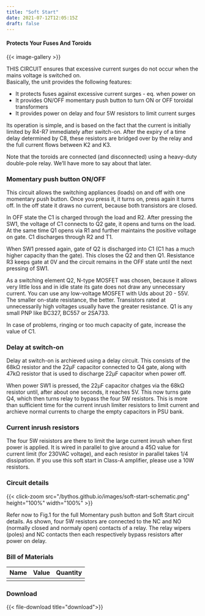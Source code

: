 ```yaml
---
title: "Soft Start"
date: 2021-07-12T12:05:15Z
draft: false
---
```

#### Protects Your Fuses And Toroids

{{< image-gallery >}}

THIS CIRCUIT ensures that excessive current surges do not occur when the mains voltage is switched on.  
Basically, the unit provides the following features:
- It protects fuses against excessive current surges - eq. when power on
- It provides ON/OFF momentary push button to turn ON or OFF toroidal transformers
- It provides power on delay and four 5W resistors to limit current surges

Its operation is simple, and is based on the fact that the current is initially limited by R4-R7 immediately after switch-on.
After the expiry of a time delay determined by C8, these resistors are bridged over by the relay and the full current flows between K2 and K3.  

Note that the toroids are connected (and disconnected) using a heavy-duty double-pole relay. We’ll have more to say about that later.  

### Momentary push button ON/OFF

This circuit allows the switching appliances (loads) on and off with one momentary push button. Once you press it, it turns on, press again it turns off.
In the off state it draws no current, because both transistors are closed.  

In OFF state the C1 is charged through the load and R2. After pressing the SW1, the voltage of C1 connects to Q2 gate, it opens and turns on the load.
At the same time Q1 opens via R1 and further maintains the positive voltage on gate. C1 discharges through R2 and T1.  

When SW1 pressed again, gate of Q2 is discharged into C1 (C1 has a much higher capacity than the gate). This closes the Q2 and then Q1. Resistance R3 keeps gate at 0V and the circuit remains in the OFF state until the next pressing of SW1.  

As a switching element Q2, N-type MOSFET was chosen, because it allows very little loss and in idle state its gate does not draw any unnecessary current. You can use any low-voltage MOSFET with Uds about 20 - 55V. The smaller on-state resistance, the better.
Transistors rated at unnecessarily high voltages usually have the greater resistance. Q1 is any small PNP like BC327, BC557 or 2SA733.  

In case of problems, ringing or too much capacity of gate, increase the value of C1.  

### Delay at switch-on

Delay at switch-on is archieved using a delay circuit. This consists of the 68kΩ resistor and the 22μF capacitor connected to Q4 gate,
along with 47kΩ resistor that is used to discharge 22μF capacitor when power off.  

When power SW1 is pressed, the 22μF capacitor chatges via the 68kΩ resistor until, after about one seconds, it reaches 5V. This now turns gate Q4,
which then turns relay to bypass the four 5W resistors. This is more than sufficient time for the current inrush limiter resistors to limit current and archieve normal currents to charge the empty capacitors in PSU bank.  

### Current inrush resistors
The four 5W reisistors are there to limit the large current inrush when first power is applied. It is wired in parallel to
give around a 45Ω value for current limit (for 230VAC voltage), and each resistor in parallel takes 1/4 dissipation. If you use
this soft start in Class-A amplifier, please use a 10W resistors.

### Circuit details

{{< click-zoom src="/bythos.github.io/images/soft-start-schematic.png" height="100%" width="100%" >}}

Refer now to Fig.1 for the full Momentary push button and Soft Start circuit details.
As shown, four 5W resistors are connected to the NC and NO (normally closed and normaly open) contacts of a relay.
The relay wipers (poles) and NC contacts then each respectively bypass resistors after power on delay.

 ### Bill of Materials
 
| Name                                    | Value             | Quantity  |             
|:---------------------------------------:|:-----------------:|:---------:|
|                                         |                   |           |

### Download  

{{< file-download title="download">}}  
